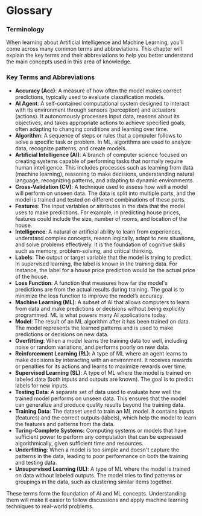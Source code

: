 # Glossary

### Terminology

When learning about Artificial Intelligence and Machine Learning, you'll come across many common terms and abbreviations. This chapter will explain the key terms and their abbreviations to help you better understand the main concepts used in this area of ​​knowledge.

### Key Terms and Abbreviations

* **Accuracy (Acc)**: A measure of how often the model makes correct predictions, typically used to evaluate classification models.
* **AI Agent**: A self-contained computational system designed to interact with its environment through sensors (perception) and actuators (actions). It autonomously processes input data, reasons about its objectives, and takes appropriate actions to achieve specified goals, often adapting to changing conditions and learning over time.
* **Algorithm**: A sequence of steps or rules that a computer follows to solve a specific task or problem. In ML, algorithms are used to analyze data, recognize patterns, and create models.
* **Artificial Intelligence (AI)**: A branch of computer science focused on creating systems capable of performing tasks that normally require human intelligence. This includes processes such as learning from data (machine learning), reasoning to make decisions, understanding natural language, recognizing patterns, and adapting to dynamic environments.
* **Cross-Validation (CV)**: A technique used to assess how well a model will perform on unseen data. The data is split into multiple parts, and the model is trained and tested on different combinations of these parts.
* **Features**: The input variables or attributes in the data that the model uses to make predictions. For example, in predicting house prices, features could include the size, number of rooms, and location of the house.
* **Intelligence**: A natural or artificial ability to learn from experiences, understand complex concepts, reason logically, adapt to new situations, and solve problems effectively. It is the foundation of cognitive skills such as memory, problem-solving, and critical thinking.
* **Labels**: The output or target variable that the model is trying to predict. In supervised learning, the label is known in the training data. For instance, the label for a house price prediction would be the actual price of the house.
* **Loss Function**: A function that measures how far the model's predictions are from the actual results during training. The goal is to minimize the loss function to improve the model’s accuracy.
* **Machine Learning (ML)**: A subset of AI that allows computers to learn from data and make predictions or decisions without being explicitly programmed. ML is what powers many AI applications today.
* **Model**: The result of an ML algorithm after it has been trained on data. The model represents the learned patterns and is used to make predictions or decisions on new data.
* **Overfitting**: When a model learns the training data too well, including noise or random variations, and performs poorly on new data.
* **Reinforcement Learning (RL)**: A type of ML where an agent learns to make decisions by interacting with an environment. It receives rewards or penalties for its actions and learns to maximize rewards over time.
* **Supervised Learning (SL)**: A type of ML where the model is trained on labeled data (both inputs and outputs are known). The goal is to predict labels for new inputs.
* **Testing Data**: A separate set of data used to evaluate how well the trained model performs on unseen data. This ensures that the model can generalize and produce quality results beyond the training data.
* **Training Data**: The dataset used to train an ML model. It contains inputs (features) and the correct outputs (labels), which help the model to learn the features and patterns from the data.
* **Turing-Complete Systems:** Computing systems or models that have sufficient power to perform any computation that can be expressed algorithmically, given sufficient time and resources.
* **Underfitting**: When a model is too simple and doesn't capture the patterns in the data, leading to poor performance on both the training and testing data.
* **Unsupervised Learning (UL)**: A type of ML where the model is trained on data without labeled outputs. The model tries to find patterns or groupings in the data, such as clustering similar items together.

These terms form the foundation of AI and ML concepts. Understanding them will make it easier to follow discussions and apply machine learning techniques to real-world problems.
